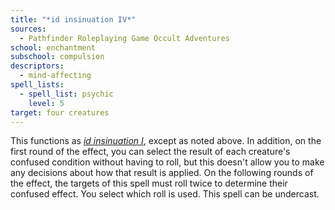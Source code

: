 ```yaml
---
title: "*id insinuation IV*"
sources:
  - Pathfinder Roleplaying Game Occult Adventures
school: enchantment
subschool: compulsion
descriptors:
  - mind-affecting
spell_lists:
  - spell_list: psychic
    level: 5
target: four creatures
---
```


This functions as [*id insinuation I*](/spells/id-insinuation-i/), except as noted above. In addition, on the first round of the effect, you can select the result of each creature's confused condition without having to roll, but this doesn't allow you to make any decisions about how that result is applied. On the following rounds of the effect, the targets of this spell must roll twice to determine their confused effect. You select which roll is used. This spell can be undercast.
